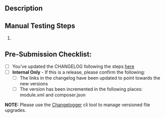 ## Description
<!-- What does this PR do? Is it a bug fix, new feature, refactor, or something else -->


## Manual Testing Steps

<!--
Describe how you tested your change. If you are fixing a bug, please provide the version of Magento 2 along with steps to recreate.
-->

1.

## Pre-Submission Checklist:

- [ ] You've updated the CHANGELOG following the steps [here](https://github.com/klaviyo/magento2-klaviyo#making-updates)
- [ ] **Internal Only** - If this is a release, please confirm the following:
  - [ ] The links in the changelog have been updated to point towards the new versions
  - [ ] The version has been incremented in the following places: module.xml and composer.json

**NOTE:** Please use the [Changelogger](https://pypi.org/project/changelogged/) cli tool to manage versioned file upgrades.

<!--
Always Write Something™️... even in PR descriptions. It's rubber-duck-debugging for you and
it's a courtesy for your fellow engineers.
-->
